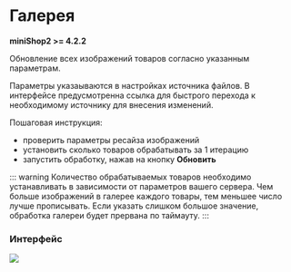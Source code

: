 # Галерея

**miniShop2 >= 4.2.2**

Обновление всех изображений товаров согласно указанным параметрам.

Параметры указаываются в настройках источника файлов. 
В интерфейсе предусмотренна ссылка для быстрого перехода к необходимому источнику  для внесения изменений.

Пошаговая инструкция:
- проверить параметры ресайза изображений
- установить сколько товаров обрабатывать за 1 итерацию
- запустить обработку, нажав на кнопку **Обновить**


::: warning
Количество обрабатываемых товаров необходимо устанавливать в зависимости от параметров вашего сервера.
Чем больше изображений в галерее каждого товары, тем меньшее число лучше прописывать.
Если указать слишком большое значение, обработка галереи будет прервана по таймауту.
:::

### Интерфейс

[![](https://file.modx.pro/files/e/a/6/ea60b490b01a83f1f67f7be0217c9a15.png)](https://file.modx.pro/files/e/a/6/ea60b490b01a83f1f67f7be0217c9a15.png)